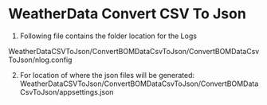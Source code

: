 # WeatherData Convert CSV To Json

1) Following file contains the folder location for the Logs

WeatherDataCSVToJson/ConvertBOMDataCsvToJson/ConvertBOMDataCsvToJson/nlog.config

2) For location of where the json files will be generated:
WeatherDataCSVToJson/ConvertBOMDataCsvToJson/ConvertBOMDataCsvToJson/appsettings.json



